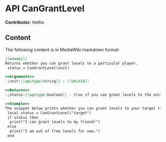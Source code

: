 # API CanGrantLevel

**Contributor:** Ketho

## Content

The following content is in MediaWiki markdown format:

```mediawiki
{{wowapi}}
Returns whether you can grant levels to a particular player.
 status = CanGrantLevel(unit)

==Arguments==
:;unit:{{apitype|string}} : [[UnitId]]

==Returns==
:;status:{{apitype|boolean}} - true if you can grant levels to the unit; nil otherwise (unit is not RAF-linked to you, does not meet level requirements, or you are out of levels to grant).

==Example==
The snippet below prints whether you can grant levels to your target right now.
 local status = CanGrantLevel("target")
 if status then
  print("I can grant levels to my friend!")
 else
  print("I am out of free levels for now.")
 end
```